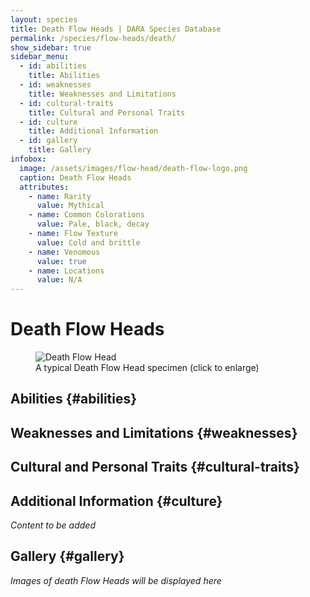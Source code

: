 ```yaml
---
layout: species
title: Death Flow Heads | DARA Species Database
permalink: /species/flow-heads/death/
show_sidebar: true
sidebar_menu:
  - id: abilities
    title: Abilities
  - id: weaknesses
    title: Weaknesses and Limitations
  - id: cultural-traits
    title: Cultural and Personal Traits
  - id: culture
    title: Additional Information
  - id: gallery
    title: Gallery
infobox:
  image: /assets/images/flow-head/death-flow-logo.png
  caption: Death Flow Heads
  attributes:
    - name: Rarity
      value: Mythical
    - name: Common Colorations
      value: Pale, black, decay
    - name: Flow Texture
      value: Cold and brittle
    - name: Venomous
      value: true
    - name: Locations
      value: N/A
---
```


# Death Flow Heads

<div class="species-image">
  <figure>
    <img src="{{ '/assets/images/death-example-1.png' | relative_url }}" 
         alt="Death Flow Head" 
         class="thumbnail" 
         onclick="openLightbox(this.src, this.alt)">
    <figcaption>A typical Death Flow Head specimen (click to enlarge)</figcaption>
  </figure>
</div>

## Abilities {#abilities}

## Weaknesses and Limitations {#weaknesses}

## Cultural and Personal Traits {#cultural-traits}

## Additional Information {#culture}

*Content to be added*

## Gallery {#gallery}

*Images of death Flow Heads will be displayed here*
